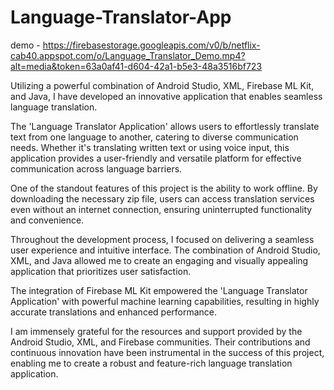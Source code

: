 # Language-Translator-App

demo - https://firebasestorage.googleapis.com/v0/b/netflix-cab40.appspot.com/o/Language_Translator_Demo.mp4?alt=media&token=63a0af41-d604-42a1-b5e3-48a3516bf723

Utilizing a powerful combination of Android Studio, XML, Firebase ML Kit, and Java, I have developed an innovative application that enables seamless language translation.

The 'Language Translator Application' allows users to effortlessly translate text from one language to another, catering to diverse communication needs. Whether it's translating written text or using voice input, this application provides a user-friendly and versatile platform for effective communication across language barriers.

One of the standout features of this project is the ability to work offline. By downloading the necessary zip file, users can access translation services even without an internet connection, ensuring uninterrupted functionality and convenience.

Throughout the development process, I focused on delivering a seamless user experience and intuitive interface. The combination of Android Studio, XML, and Java allowed me to create an engaging and visually appealing application that prioritizes user satisfaction.

The integration of Firebase ML Kit empowered the 'Language Translator Application' with powerful machine learning capabilities, resulting in highly accurate translations and enhanced performance.

I am immensely grateful for the resources and support provided by the Android Studio, XML, and Firebase communities. Their contributions and continuous innovation have been instrumental in the success of this project, enabling me to create a robust and feature-rich language translation application.
